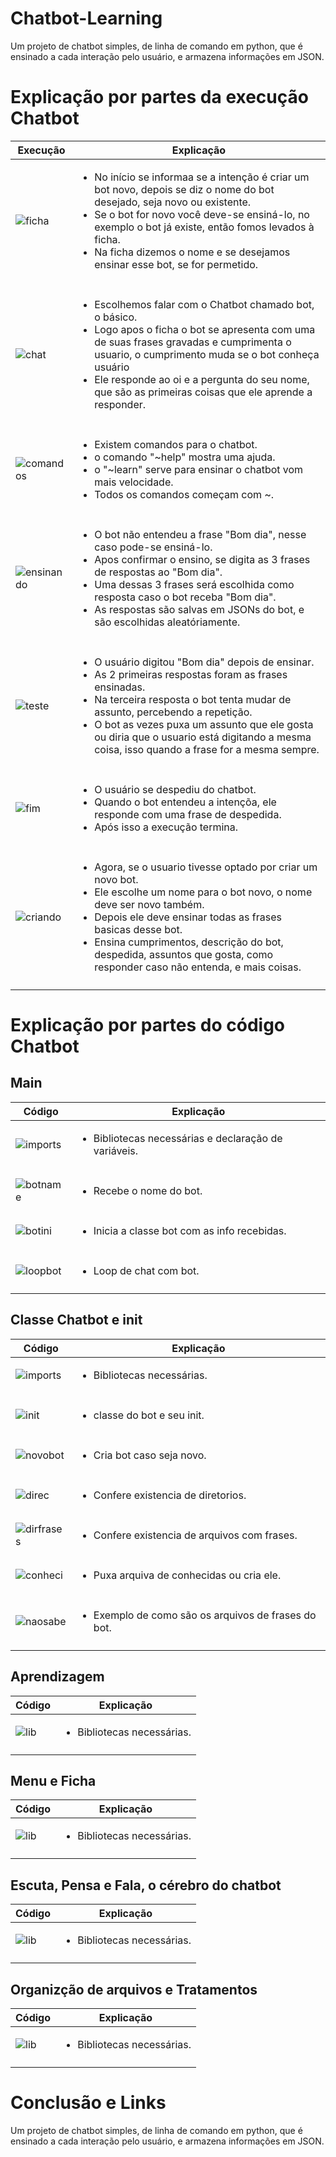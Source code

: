 # Chatbot-Learning
Um projeto de chatbot simples, de linha de comando em python, que é ensinado a cada interação pelo usuário, e armazena informações em JSON.

# Explicação por partes da execução Chatbot
 
|  Execução | Explicação  |
|---|---|
|![ficha](https://github.com/fabiolucasmaciel/Chatbot-Learning/blob/main/assets/execu%C3%A7%C3%A3o/Ficha.png)|<ul> <li>No início se informaa se a intenção é criar um bot novo, depois se diz o nome do bot desejado, seja novo ou existente.</li> <li>Se o bot for novo você deve-se ensiná-lo, no exemplo o bot já existe, então fomos levados à ficha.</li> <li>Na ficha dizemos o nome e se desejamos ensinar esse bot, se for permetido.</li></ul> |
|  |  |
|![chat](https://github.com/fabiolucasmaciel/Chatbot-Learning/blob/main/assets/execu%C3%A7%C3%A3o/Chat.png)   | <ul> <li>Escolhemos falar com o Chatbot chamado bot, o básico.</li> <li>Logo apos o ficha o bot se apresenta com uma de suas frases gravadas e  cumprimenta o usuario, o cumprimento muda se o bot conheça usuário</li> <li>Ele responde ao oi e a pergunta do seu nome, que são as primeiras coisas que ele aprende a responder.</li> </ul>  |
| |  |
|![comandos](https://github.com/fabiolucasmaciel/Chatbot-Learning/blob/main/assets/execu%C3%A7%C3%A3o/Comandos.png)| <ul> <li>Existem comandos para o chatbot.</li> <li>o comando "~help" mostra uma ajuda.</li> <li>o "~learn" serve para ensinar o chatbot vom mais velocidade.</li> <li>Todos os comandos começam com ~.</li></ul>
|   |   |
|![ensinando](https://github.com/fabiolucasmaciel/Chatbot-Learning/blob/main/assets/execu%C3%A7%C3%A3o/Ensinando.png)| <ul> <li>O bot não entendeu a frase "Bom dia", nesse caso pode-se ensiná-lo.</li> <li>Apos confirmar o ensino, se digita as 3 frases de respostas ao "Bom dia".</li> <li>Uma dessas 3 frases será escolhida como resposta caso o bot receba "Bom dia".</li> <li>As respostas são salvas em JSONs do bot, e são escolhidas aleatóriamente.</li></ul>
|   |   |
|![teste](https://github.com/fabiolucasmaciel/Chatbot-Learning/blob/main/assets/execu%C3%A7%C3%A3o/Teste.png)| <ul> <li>O usuário digitou "Bom dia" depois de ensinar.</li> <li>As 2 primeiras respostas foram as frases ensinadas.</li> <li>Na terceira resposta o bot tenta mudar de assunto, percebendo a repetição.</li> <li>O bot as vezes puxa um assunto que ele gosta ou diria que o usuario está digitando a mesma coisa, isso quando a frase for a mesma sempre.</li></ul>
|   |   |
|![fim](https://github.com/fabiolucasmaciel/Chatbot-Learning/blob/main/assets/execu%C3%A7%C3%A3o/Fim.png)| <ul> <li>O usuário se despediu do chatbot.</li> <li>Quando o bot entendeu a intençõa, ele responde com uma frase de despedida.</li> <li>Após isso a execução termina.</li></ul>
|   |   |
|![criando](https://github.com/fabiolucasmaciel/Chatbot-Learning/blob/main/assets/execu%C3%A7%C3%A3o/Criando.png)| <ul> <li>Agora, se o usuario tivesse optado por criar um novo bot.</li> <li>Ele escolhe um nome para o bot novo, o nome deve ser novo também.</li> <li>Depois ele deve ensinar todas as frases basicas desse bot.</li> <li>Ensina cumprimentos, descrição do bot, despedida, assuntos que gosta, como responder caso não entenda, e mais coisas.</li></ul>
|   |   |


# Explicação por partes do código Chatbot
## Main
 
|  Código | Explicação  |
|---|---|
|![imports](https://github.com/fabiolucasmaciel/Chatbot-Learning/blob/main/assets/main/imprte_var.png)|<ul> <li>Bibliotecas necessárias e declaração de variáveis. </li></ul> |
|  |  |
|![botname](https://github.com/fabiolucasmaciel/Chatbot-Learning/blob/main/assets/main/bot_nome.png)|<ul> <li>Recebe o nome do bot. </li></ul> |
|  |  |
|![botini](https://github.com/fabiolucasmaciel/Chatbot-Learning/blob/main/assets/main/bot_ini.png)|<ul> <li>Inicia a classe bot com as info recebidas. </li></ul> |
|  |  |
|![loopbot](https://github.com/fabiolucasmaciel/Chatbot-Learning/blob/main/assets/main/loop_bot.png)|<ul> <li>Loop de chat com bot. </li></ul> |
|  |  |

## Classe Chatbot e init
 
|  Código | Explicação  |
|---|---|
|![imports](https://github.com/fabiolucasmaciel/Chatbot-Learning/blob/main/assets/classe%20chatbot/imports.png)|<ul> <li>Bibliotecas necessárias. </li></ul> |
|  |  |
|![init](https://github.com/fabiolucasmaciel/Chatbot-Learning/blob/main/assets/classe%20chatbot/classe_init.png)|<ul> <li>classe do bot e seu init. </li></ul> |
|  |  |
|![novobot](https://github.com/fabiolucasmaciel/Chatbot-Learning/blob/main/assets/classe%20chatbot/novo_bot_if.png)|<ul> <li>Cria bot caso seja novo. </li></ul> |
|  |  |
|![direc](https://github.com/fabiolucasmaciel/Chatbot-Learning/blob/main/assets/classe%20chatbot/dir_if.png)|<ul> <li>Confere existencia de diretorios. </li></ul> |
|  |  |
|![dirfrases](https://github.com/fabiolucasmaciel/Chatbot-Learning/blob/main/assets/classe%20chatbot/dir_if_frases.png)|<ul> <li>Confere existencia de arquivos com frases. </li></ul> |
|  |  |
|![conheci](https://github.com/fabiolucasmaciel/Chatbot-Learning/blob/main/assets/classe%20chatbot/conhecidos.png)|<ul> <li>Puxa arquiva de conhecidas ou cria ele. </li></ul> |
|  |  |
|![naosabe](https://github.com/fabiolucasmaciel/Chatbot-Learning/blob/main/assets/classe%20chatbot/not_know_var_listas.png)|<ul> <li>Exemplo de como são os arquivos de frases do bot. </li></ul> |
|  |  |

## Aprendizagem
 
|  Código | Explicação  |
|---|---|
|![lib](https://github.com/paulovitornovaes/project_threads/blob/9a4c6c73fe0b4307746f37d7526cab76f47109b9/part_1/assets/library_part1.png)|<ul> <li>Bibliotecas necessárias. </li></ul> |
|  |  |

## Menu e Ficha
 
|  Código | Explicação  |
|---|---|
|![lib](https://github.com/paulovitornovaes/project_threads/blob/9a4c6c73fe0b4307746f37d7526cab76f47109b9/part_1/assets/library_part1.png)|<ul> <li>Bibliotecas necessárias. </li></ul> |
|  |  |
## Escuta, Pensa e Fala, o cérebro do chatbot
 
|  Código | Explicação  |
|---|---|
|![lib](https://github.com/paulovitornovaes/project_threads/blob/9a4c6c73fe0b4307746f37d7526cab76f47109b9/part_1/assets/library_part1.png)|<ul> <li>Bibliotecas necessárias. </li></ul> |
|  |  |

## Organizção de arquivos e Tratamentos
 
|  Código | Explicação  |
|---|---|
|![lib](https://github.com/paulovitornovaes/project_threads/blob/9a4c6c73fe0b4307746f37d7526cab76f47109b9/part_1/assets/library_part1.png)|<ul> <li>Bibliotecas necessárias. </li></ul> |
|  |  |

# Conclusão e Links
Um projeto de chatbot simples, de linha de comando em python, que é ensinado a cada interação pelo usuário, e armazena informações em JSON.
